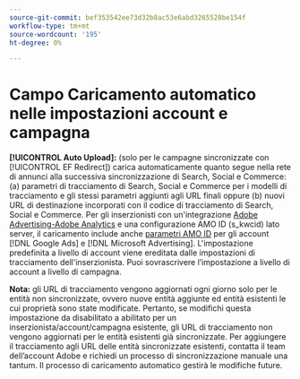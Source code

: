 ```yaml
---
source-git-commit: bef353542ee73d32b8ac53e6abd3265528be154f
workflow-type: tm+mt
source-wordcount: '195'
ht-degree: 0%

---
```

# Campo Caricamento automatico nelle impostazioni account e campagna

**[!UICONTROL Auto Upload]:** (solo per le campagne sincronizzate con [!UICONTROL EF Redirect]) carica automaticamente quanto segue nella rete di annunci alla successiva sincronizzazione di Search, Social e Commerce: (a) parametri di tracciamento di Search, Social e Commerce per i modelli di tracciamento e gli stessi parametri aggiunti agli URL finali oppure (b) nuovi URL di destinazione incorporati con il codice di tracciamento di Search, Social e Commerce. Per gli inserzionisti con un&#39;integrazione [Adobe Advertising-Adobe Analytics](https://experienceleague.adobe.com/docs/advertising/integrations/analytics/overview.html) e una configurazione AMO ID (s_kwcid) lato server, il caricamento include anche [parametri AMO ID](/help/integrations/analytics/ids.md#amo-id) per gli account [!DNL Google Ads] e [!DNL Microsoft Advertising]. L&#39;impostazione predefinita a livello di account viene ereditata dalle impostazioni di tracciamento dell&#39;inserzionista. Puoi sovrascrivere l’impostazione a livello di account a livello di campagna.

**Nota:** gli URL di tracciamento vengono aggiornati ogni giorno solo per le entità non sincronizzate, ovvero nuove entità aggiunte ed entità esistenti le cui proprietà sono state modificate. Pertanto, se modifichi questa impostazione da disabilitato a abilitato per un inserzionista/account/campagna esistente, gli URL di tracciamento non vengono aggiornati per le entità esistenti già sincronizzate. Per aggiungere il tracciamento agli URL delle entità sincronizzate esistenti, contatta il team dell’account Adobe e richiedi un processo di sincronizzazione manuale una tantum. Il processo di caricamento automatico gestirà le modifiche future.
